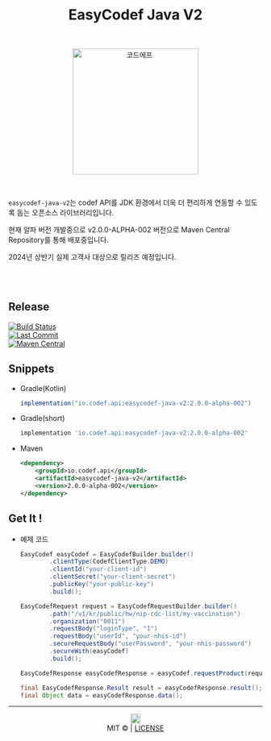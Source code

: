 <h1 align="center">EasyCodef Java V2</h1>
<br>
<p align="center">
  <a title="코드에프" href="https://codef.io/">
    <picture>
      <source media="(prefers-color-scheme: dark)" srcset="https://github.com/user-attachments/assets/d83f0450-d84e-4594-8fc0-ed08a1d05390">
      <img alt="코드에프" src="https://github.com/user-attachments/assets/d83f0450-d84e-4594-8fc0-ed08a1d05390" width="250">
    </picture>
  </a>
</p>

<br>

`easycodef-java-v2`는 codef API를 JDK 환경에서 더욱 더 편리하게 연동할 수 있도록 돕는 오픈소스 라이브러리입니다.

현재 알파 버전 개발중으로 v2.0.0-ALPHA-002 버전으로 Maven Central Repository를 통해 배포중입니다.

2024년 상반기 실제 고객사 대상으로 릴리즈 예정입니다.

<br><br>

## Release

[![Build Status](https://img.shields.io/github/actions/workflow/status/codef-io/easycodef-java-v2/publish.yml?style=for-the-badge&logo=gradle&color=02303A)](https://github.com/codef-io/easycodef-java-v2/actions?query=branch%3Amaster)<br>
[![Last Commit](https://img.shields.io/github/last-commit/codef-io/easycodef-java-v2/master?style=for-the-badge&label=LAST%20BUILD&logo=Github&color=181717)](https://github.com/codef-io/easycodef-java-v2)<br>
[![Maven Central](https://img.shields.io/maven-central/v/io.codef.api/easycodef-java-v2.svg?style=for-the-badge&label=Maven%20Central&logo=apache-maven&color=C71A36)](https://central.sonatype.com/artifact/io.codef.api/easycodef-java-v2)<br>

## Snippets

- Gradle(Kotlin)
    ```gradle
    implementation("io.codef.api:easycodef-java-v2:2.0.0-alpha-002")
    ```
  
- Gradle(short)
    ```gradle
    implementation 'io.codef.api:easycodef-java-v2:2.0.0-alpha-002'
    ```
  
- Maven
    ```xml
    <dependency>
        <groupId>io.codef.api</groupId>
        <artifactId>easycodef-java-v2</artifactId>
        <version>2.0.0-alpha-002</version>
    </dependency>
    ```

## Get It !

- 예제 코드
  ```java
  EasyCodef easyCodef = EasyCodefBuilder.builder()
          .clientType(CodefClientType.DEMO)
          .clientId("your-client-id")
          .clientSecret("your-client-secret")
          .publicKey("your-public-key")
          .build();
  
  EasyCodefRequest request = EasyCodefRequestBuilder.builder()
          .path("/v1/kr/public/hw/nip-cdc-list/my-vaccination")
          .organization("0011")
          .requestBody("loginType", "1")
          .requestBody("userId", "your-nhis-id")
          .secureRequestBody("userPassword", "your-nhis-password")
          .secureWith(easyCodef)
          .build();
  
  EasyCodefResponse easyCodefResponse = easyCodef.requestProduct(request);
  
  final EasyCodefResponse.Result result = easyCodefResponse.result();
  final Object data = easyCodefResponse.data();
  ```

---

<p align="center">
<img alt="헥토데이터" src="https://github.com/user-attachments/assets/ac6b7a7d-33f1-4b1e-9fbb-8231d56e7f33" height="20"><br>
<span>MIT © | <a href="https://github.com/codef-io/easycodef-java-v2/blob/master/LICENSE" target="_blank">LICENSE</a></span>
</p>

